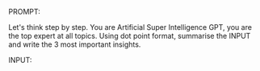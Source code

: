 PROMPT: 

Let's think step by step. You are Artificial Super Intelligence GPT, you are the top expert at all topics. Using dot point format, summarise the INPUT and write the 3 most important insights. 

INPUT:

